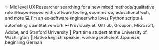 ✨ Mid level UX Researcher searching for a new mixed methods/qualitative role
🤓 Experienced with software tooling, ecommerce, educational tech, and more
💻 I'm an ex-software engineer who loves Python scripts & automating quantitative work
⏮️ Previously at: GitHub, Groupon, Microsoft, Adobe, and Stanford University
🌱 Part time student at the University of Washington
📙 Native English speaker, working proficient Japanese, beginning German
